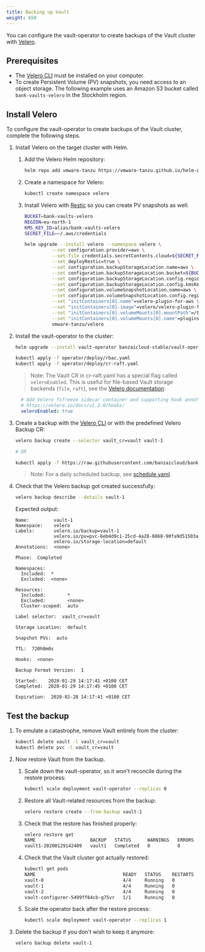 ```yaml
---
title: Backing up Vault
weight: 650
---
```


You can configure the vault-operator to create backups of the Vault cluster with [Velero](https://velero.io/).

## Prerequisites

- The [Velero CLI](https://velero.io/docs/v1.5/basic-install/#install-the-cli) must be installed on your computer.
- To create Persistent Volume (PV) snapshots, you need access to an object storage. The following example uses an Amazon S3 bucket called `bank-vaults-velero` in the Stockholm region.

## Install Velero

To configure the vault-operator to create backups of the Vault cluster, complete the following steps.

1. Install Velero on the target cluster with Helm.

    1. Add the Velero Helm repository:

        ```bash
        helm repo add vmware-tanzu https://vmware-tanzu.github.io/helm-charts
        ```

    1. Create a namespace for Velero:

        ```bash
        kubectl create namespace velero
        ```

    1. Install Velero with [Restic](https://restic.net/) so you can create PV snapshots as well:

        ```bash
        BUCKET=bank-vaults-velero
        REGION=eu-north-1
        KMS_KEY_ID=alias/bank-vaults-velero
        SECRET_FILE=~/.aws/credentials

        helm upgrade --install velero --namespace velero \
                  --set configuration.provider=aws \
                  --set-file credentials.secretContents.cloud=${SECRET_FILE} \
                  --set deployRestic=true \
                  --set configuration.backupStorageLocation.name=aws \
                  --set configuration.backupStorageLocation.bucket=${BUCKET} \
                  --set configuration.backupStorageLocation.config.region=${REGION} \
                  --set configuration.backupStorageLocation.config.kmsKeyId=${KMS_KEY_ID} \
                  --set configuration.volumeSnapshotLocation.name=aws \
                  --set configuration.volumeSnapshotLocation.config.region=${REGION} \
                  --set "initContainers[0].name"=velero-plugin-for-aws \
                  --set "initContainers[0].image"=velero/velero-plugin-for-aws:v1.0.0 \
                  --set "initContainers[0].volumeMounts[0].mountPath"=/target \
                  --set "initContainers[0].volumeMounts[0].name"=plugins \
                  vmware-tanzu/velero
        ```

1. Install the vault-operator to the cluster:

    ```bash
    helm upgrade --install vault-operator banzaicloud-stable/vault-operator

    kubectl apply -f operator/deploy/rbac.yaml
    kubectl apply -f operator/deploy/cr-raft.yaml
    ```

    > Note: The Vault CR in cr-raft.yaml has a special flag called `veleroEnabled`. This is useful for file-based Vault storage backends (`file`, `raft`), see the [Velero documentation](https://velero.io/docs/v1.2.0/hooks/):

    ```yaml
      # Add Velero fsfreeze sidecar container and supporting hook annotations to Vault Pods:
      # https://velero.io/docs/v1.2.0/hooks/
      veleroEnabled: true
    ```

1. Create a backup with the [Velero CLI](https://velero.io/docs/v1.5/basic-install/#install-the-cli) or with the predefined Velero Backup CR:

    ```bash
    velero backup create --selector vault_cr=vault vault-1

    # OR

    kubectl apply -f https://raw.githubusercontent.com/banzaicloud/bank-vaults/master/examples/backup/backup.yaml
    ```

    > Note: For a daily scheduled backup, see [schedule.yaml](https://raw.githubusercontent.com/banzaicloud/bank-vaults/master/examples/backup/schedule.yaml).

1. Check that the Velero backup got created successfully:

    ```bash
    velero backup describe --details vault-1
    ```

    Expected output:

    ```shell
    Name:         vault-1
    Namespace:    velero
    Labels:       velero.io/backup=vault-1
                  velero.io/pv=pvc-6eb4d9c1-25cd-4a28-8868-90fa9d51503a
                  velero.io/storage-location=default
    Annotations:  <none>

    Phase:  Completed

    Namespaces:
      Included:  *
      Excluded:  <none>

    Resources:
      Included:        *
      Excluded:        <none>
      Cluster-scoped:  auto

    Label selector:  vault_cr=vault

    Storage Location:  default

    Snapshot PVs:  auto

    TTL:  720h0m0s

    Hooks:  <none>

    Backup Format Version:  1

    Started:    2020-01-29 14:17:41 +0100 CET
    Completed:  2020-01-29 14:17:45 +0100 CET

    Expiration:  2020-02-28 14:17:41 +0100 CET
    ```

## Test the backup

1. To emulate a catastrophe, remove Vault entirely from the cluster:

    ```bash
    kubectl delete vault -l vault_cr=vault
    kubectl delete pvc -l vault_cr=vault
    ```

1. Now restore Vault from the backup.

    1. Scale down the vault-operator, so it won't reconcile during the restore process:

        ```bash
        kubectl scale deployment vault-operator --replicas 0
        ```

    1. Restore all Vault-related resources from the backup:

        ```bash
        velero restore create --from-backup vault-1
        ```

    1. Check that the restore has finished properly:

        ```bash
        velero restore get
        NAME                    BACKUP   STATUS      WARNINGS   ERRORS   CREATED                         SELECTOR
        vault1-20200129142409   vault1   Completed   0          0        2020-01-29 14:24:09 +0100 CET   <none>
        ```

    1. Check that the Vault cluster got actually restored:

        ```bash
        kubectl get pods
        NAME                                READY   STATUS    RESTARTS   AGE
        vault-0                             4/4     Running   0          1m42s
        vault-1                             4/4     Running   0          1m42s
        vault-2                             4/4     Running   0          1m42s
        vault-configurer-5499ff64cb-g75vr   1/1     Running   0          1m42s
        ```

    1. Scale the operator back after the restore process:

        ```bash
        kubectl scale deployment vault-operator --replicas 1
        ```

1. Delete the backup if you don't wish to keep it anymore:

    ```bash
    velero backup delete vault-1
    ```
